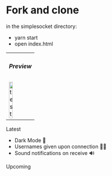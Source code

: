 # Fork and clone
in the simplesocket directory:
<ul>
  <li>yarn start</li>
  <li>open index.html</li>
 </ul>
 
  <table >
    <tbody>
      <tr>
          <th align="left" height="8"><h5>Preview</h5></th>
      </tr>
      <tr>
        <td align="left">
          <img src="https://user-images.githubusercontent.com/59180399/90548172-91f0b900-e15a-11ea-8cb0-263480463399.png" title="test" alt="test" width="40%" height="25%">
        </td>
      </tr>
    </tbody>
  </table>

  Latest
  <ul>
    <li>Dark Mode 🌚</li>
    <li>Usernames given upon connection 🙋‍♀️</li>
    <li>Sound notifications on receive 🔊</li>
  </ul>
  Upcoming

